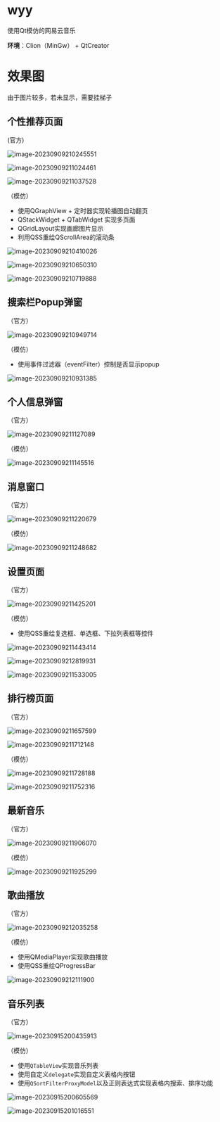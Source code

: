 # wyy
使用Qt模仿的网易云音乐

**环境**：Clion（MinGw） + QtCreator

# 效果图

由于图片较多，若未显示，需要挂梯子

## 个性推荐页面

(官方)

![image-20230909210245551](image/README/image-20230909210245551.png)

![image-20230909211024461](image/README/image-20230909211024461.png)

![image-20230909211037528](image/README/image-20230909211037528.png)

（模仿）

* 使用QGraphView + 定时器实现轮播图自动翻页
* QStackWidget + QTabWidget 实现多页面
* QGridLayout实现画廊图片显示
* 利用QSS重绘QScrollArea的滚动条

![image-20230909210410026](image/README/image-20230909210410026.png)

![image-20230909210650310](image/README/image-20230909210650310.png)

![image-20230909210719888](image/README/image-20230909210719888.png)

## 搜索栏Popup弹窗

（官方）

![image-20230909210949714](image/README/image-20230909210949714.png)

（模仿）

* 使用事件过滤器（eventFilter）控制是否显示popup

![image-20230909210931385](image/README/image-20230909210931385.png)

## 个人信息弹窗

（官方）

![image-20230909211127089](image/README/image-20230909211127089.png)

（模仿）

![image-20230909211145516](image/README/image-20230909211145516.png)

## 消息窗口

（官方）

![image-20230909211220679](image/README/image-20230909211220679.png)

（模仿）

![image-20230909211248682](image/README/image-20230909211248682.png)

## 设置页面

（官方）

![image-20230909211425201](image/README/image-20230909211425201.png)

（模仿）

* 使用QSS重绘复选框、单选框、下拉列表框等控件

![image-20230909211443414](image/README/image-20230909211443414.png)

![image-20230909212819931](image/README/image-20230909212819931.png)

![image-20230909211533005](image/README/image-20230909211533005.png)

## 排行榜页面

（官方）

![image-20230909211657599](image/README/image-20230909211657599.png)

![image-20230909211712148](image/README/image-20230909211712148.png)

（模仿）

![image-20230909211728188](image/README/image-20230909211728188.png)

![image-20230909211752316](image/README/image-20230909211752316.png)

## 最新音乐

（官方）

![image-20230909211906070](image/README/image-20230909211906070.png)

（模仿）

![image-20230909211925299](image/README/image-20230909211925299.png)

## 歌曲播放

（官方）

![image-20230909212035258](image/README/image-20230909212035258.png)

（模仿）

* 使用QMediaPlayer实现歌曲播放
* 使用QSS重绘QProgressBar

![image-20230909212111900](image/README/image-20230909212111900.png)

## 音乐列表

（官方）

![image-20230915200435913](.\image\README\image-20230915200435913.png)

（模仿）

* 使用`QTableView`实现音乐列表
* 使用自定义`delegate`实现自定义表格内按钮
* 使用`QSortFilterProxyModel`以及正则表达式实现表格内搜索、排序功能

![image-20230915200605569](.\image\README\image-20230915200605569.png)

![image-20230915201016551](.\image\README\image-20230915201016551.png)
